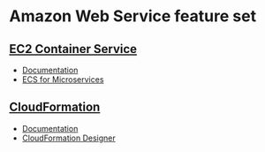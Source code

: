 # Amazon Web Service feature set

## [EC2 Container Service](https://aws.amazon.com/ecs)
-  [Documentation](https://aws.amazon.com/documentation/ecs)
-  [ECS for Microservices](https://github.com/awslabs/ecs-refarch-cloudformation)

## [CloudFormation](https://aws.amazon.com/cloudformation)
-  [Documentation](https://aws.amazon.com/documentation/cloudformation)
-  [CloudFormation Designer](https://aws.amazon.com/cloudformation/details/#designer)